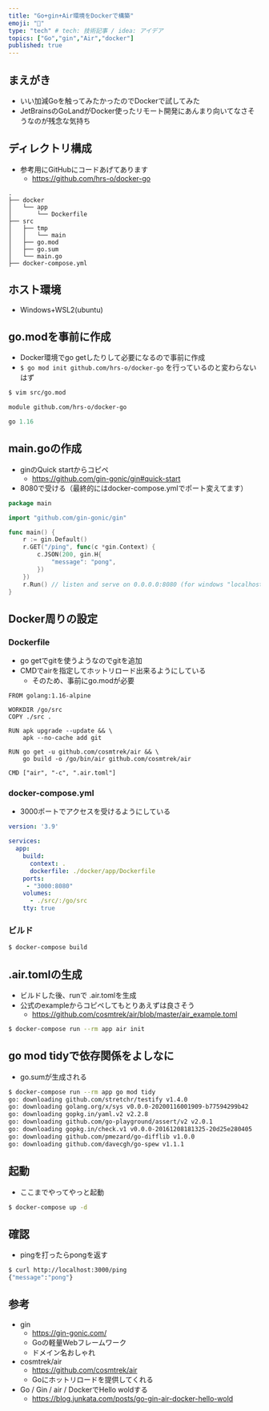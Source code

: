 ```yaml
---
title: "Go+gin+Air環境をDockerで構築"
emoji: "🐇"
type: "tech" # tech: 技術記事 / idea: アイデア
topics: ["Go","gin","Air","docker"]
published: true
---
```


## まえがき

- いい加減Goを触ってみたかったのでDockerで試してみた
- JetBrainsのGoLandがDocker使ったリモート開発にあんまり向いてなさそうなのが残念な気持ち


## ディレクトリ構成

- 参考用にGitHubにコードあげてあります
  - https://github.com/hrs-o/docker-go

```
.
├── docker
│   └── app
│       └── Dockerfile
├── src
│   ├── tmp
│   │   └── main
│   ├── go.mod
│   ├── go.sum
│   └── main.go
├── docker-compose.yml

```

## ホスト環境

- Windows+WSL2(ubuntu)

## go.modを事前に作成

- Docker環境でgo getしたりして必要になるので事前に作成
- `$ go mod init github.com/hrs-o/docker-go` を行っているのと変わらないはず

```bash
$ vim src/go.mod
```

```text:go.mod
module github.com/hrs-o/docker-go

go 1.16
```

## main.goの作成

- ginのQuick startからコピペ
  - https://github.com/gin-gonic/gin#quick-start
- 8080で受ける（最終的にはdocker-compose.ymlでポート変えてます）

```go:src/main.go
package main

import "github.com/gin-gonic/gin"

func main() {
	r := gin.Default()
	r.GET("/ping", func(c *gin.Context) {
		c.JSON(200, gin.H{
			"message": "pong",
		})
	})
	r.Run() // listen and serve on 0.0.0.0:8080 (for windows "localhost:8080")
}
```

## Docker周りの設定

### Dockerfile

- go getでgitを使うようなのでgitを追加
- CMDでairを指定してホットリロード出来るようにしている
  - そのため、事前にgo.modが必要

```dockerfile:docker/app/Dockerfile
FROM golang:1.16-alpine

WORKDIR /go/src
COPY ./src .

RUN apk upgrade --update && \
    apk --no-cache add git

RUN go get -u github.com/cosmtrek/air && \
    go build -o /go/bin/air github.com/cosmtrek/air

CMD ["air", "-c", ".air.toml"]
```

### docker-compose.yml

- 3000ポートでアクセスを受けるようにしている

```yaml:dockre-compose.yml
version: '3.9'

services:
  app:
    build:
      context: .
      dockerfile: ./docker/app/Dockerfile
    ports:
     - "3000:8080"
    volumes:
      - ./src/:/go/src
    tty: true
```

### ビルド

```bash
$ docker-compose build
```

## .air.tomlの生成

- ビルドした後、runで .air.tomlを生成
- 公式のexampleからコピペしてもとりあえずは良さそう
  - https://github.com/cosmtrek/air/blob/master/air_example.toml

```bash
$ docker-compose run --rm app air init
```

## go mod tidyで依存関係をよしなに

- go.sumが生成される

```bash
$ docker-compose run --rm app go mod tidy
go: downloading github.com/stretchr/testify v1.4.0
go: downloading golang.org/x/sys v0.0.0-20200116001909-b77594299b42
go: downloading gopkg.in/yaml.v2 v2.2.8
go: downloading github.com/go-playground/assert/v2 v2.0.1
go: downloading gopkg.in/check.v1 v0.0.0-20161208181325-20d25e280405
go: downloading github.com/pmezard/go-difflib v1.0.0
go: downloading github.com/davecgh/go-spew v1.1.1
```

## 起動

- ここまでやってやっと起動

```bash
$ docker-compose up -d
```

## 確認

- pingを打ったらpongを返す

```bash
$ curl http://localhost:3000/ping
{"message":"pong"}
```

## 参考

- gin
  - https://gin-gonic.com/
  - Goの軽量Webフレームワーク
  - ドメイン名おしゃれ
- cosmtrek/air
  - https://github.com/cosmtrek/air
  - Goにホットリロードを提供してくれる
- Go / Gin / air / DockerでHello woldする
  - https://blog.junkata.com/posts/go-gin-air-docker-hello-wold
